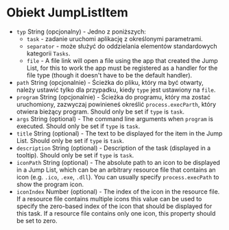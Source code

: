 # Obiekt JumpListItem

* `typ` String (opcjonalny) - Jedno z poniższych: 
  * `task` - zadanie uruchomi aplikację z określonymi parametrami.
  * `separator` - może służyć do oddzielania elementów standardowych kategorii `Tasks`.
  * `file` - A file link will open a file using the app that created the Jump List, for this to work the app must be registered as a handler for the file type (though it doesn't have to be the default handler).
* `path` String (opcjonalnie) - Ścieżka do pliku, który ma być otwarty, należy ustawić tylko dla przypadku, kiedy `type` jest ustawiony na `file`.
* `program` String (opcjonalnie) - Ścieżka do programu, który ma zostać uruchomiony, zazwyczaj powinieneś określić `process.execParth`, który otwiera bieżący program. Should only be set if `type` is `task`.
* `args` String (optional) - The command line arguments when `program` is executed. Should only be set if `type` is `task`.
* `title` String (optional) - The text to be displayed for the item in the Jump List. Should only be set if `type` is `task`.
* `description` String (optional) - Description of the task (displayed in a tooltip). Should only be set if `type` is `task`.
* `iconPath` String (optional) - The absolute path to an icon to be displayed in a Jump List, which can be an arbitrary resource file that contains an icon (e.g. `.ico`, `.exe`, `.dll`). You can usually specify `process.execPath` to show the program icon.
* `iconIndex` Number (optional) - The index of the icon in the resource file. If a resource file contains multiple icons this value can be used to specify the zero-based index of the icon that should be displayed for this task. If a resource file contains only one icon, this property should be set to zero.